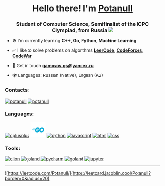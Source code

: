 <h1  align="center"> Hello there! I'm <a  href="https://leetcode.com/Potanull/">Potanull</a> </h1>


<h3  align="center"> Student of Computer Science, Semifinalist of the ICPC Olympiad, from Russia <img src="https://img.icons8.com/external-justicon-flat-justicon/24/undefined/external-russia-countrys-flags-justicon-flat-justicon.png"  height="18"/></h3>

- ⚙️ I’m currently learning **C++, Go, Python, Machine Learning**

- ✅ I like to solve problems on algorithms [**LeerCode**](https://leetcode.com/Potanull/), [**CodeForces**](https://codeforces.com/profile/Onigatari), [**CodeWar**](https://www.codewars.com/users/Potanull)

- 📄 Get in touch **[gamosov.gs@yandex.ru](mailto:gamosov.gs@yandex.ru)**

- 🌍 Languages: Russian (Native), English (A2)

### Contacts:

<p  align="left">

<a  href="https://vk.com/potanull"  target="blank"><img  align="center"  src="https://img.icons8.com/fluency/48/undefined/vk-circled.png"  alt="potanull"  height="48"  width="48"/></a>
<a  href="https://t.me/Onigatari"  target="blank"><img  align="center"  src="https://img.icons8.com/fluency/48/undefined/telegram-app.png"  alt="potanull"  height="48"  width="48" /></a> 

</p>

### Languages:

<p align="left">

<a href="https://en.cppreference.com/w/cpp"> <img src="https://img.icons8.com/color/48/undefined/c-plus-plus-logo.png" alt="cplusplus" width="48" height="48"/></a>
<a href="https://go.dev/doc/"> <img src="https://github.com/Onigatari/Onigatari/blob/master/icons/Go-Logo_Blue.svg" alt="golang" width="48" height="48"/></a>
<a href="https://www.python.org/doc/"> <img src="https://img.icons8.com/color/48/undefined/python--v1.png" alt="python" width="48" height="48"/></a>
<a href="https://en.wikipedia.org/wiki/JavaScript"> <img src="https://img.icons8.com/fluency/48/000000/javascript.png" alt="javascript" width="48" height="48"/></a>
<a href="https://developer.mozilla.org/en-US/docs/Web/HTML"> <img src="https://img.icons8.com/color/48/undefined/html-5--v1.png" alt="html" width="48" height="48"/></a>
<a href="https://developer.mozilla.org/en-US/docs/Web/CSS"> <img src="https://img.icons8.com/color/48/undefined/css3.png" alt="css" width="48" height="48"/></a>

</p>

### Tools:

<p align="left">
  
<a href="https://www.jetbrains.com/clion/"> <img src="https://github.com/Potanull/Potanull/blob/master/icons/IntelliJ_CLion.png" alt="clion" width="48" height="48"/></a>
<a href="https://www.jetbrains.com/go/"> <img src="https://github.com/Potanull/Potanull/blob/master/icons/IntelliJ_GoLand.png" alt="goland" width="48" height="48"/>
<a href="https://www.jetbrains.com/pycharm/"> <img src="https://github.com/Potanull/Potanull/blob/master/icons/IntelliJ_PyCharm.png" alt="pycharm" width="48" height="48"/></a>
<a href="https://code.visualstudio.com/"> <img src="https://github.com/Potanull/Potanull/blob/master/icons/Microsoft_Visual_Studio_Code.png" alt="goland" width="48" height="48"/></a>
<a href="https://jupyter.org/"> <img src="https://github.com/Potanull/Potanull/blob/master/icons/Jupyter.png" alt="jupyter" width="48" height="48"/></a>

</p>

---
  
![https://leetcode.com/Potanull/](https://leetcard.jacoblin.cool/Potanull?border=0&radius=20)
